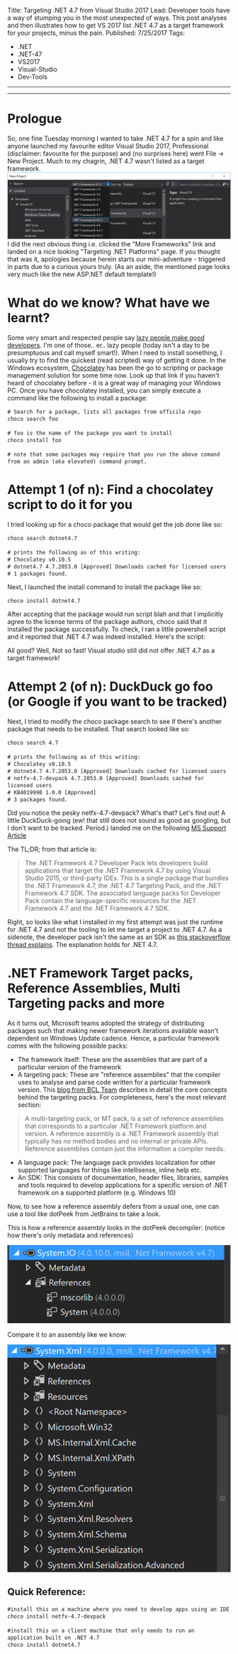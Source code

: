 Title: Targeting .NET 4.7 from Visual Studio 2017 
Lead: Developer tools have a way of stumping you in the most unexpected of ways. This post analyses and then illustrates how to get VS 2017 list .NET 4.7 as a target framework for your projects, minus the pain. 
Published: 7/25/2017
Tags:
  - .NET 
  - .NET-47 
  - VS2017 
  - Visual-Studio
  - Dev-Tools
---

---

# Prologue

So, one fine Tuesday morning I wanted to take .NET 4.7 for a spin and like anyone launched my favourite editor Visual Studio 2017, Professional (disclaimer: favourite for the purpose) and (no surprises here) went File -> New Project. Much to my chagrin, .NET 4.7 wasn't listed as a target framework. 
![Visual Studio](images/VS2017-no-dn47-1.png)
I did the next obvious thing i.e. clicked the "More Frameworks" link and landed on a nice looking "Targeting .NET Platforms" page. If you thought that was it, apologies because herein starts our mini-adventure - triggered in parts due to a curious yours truly.
(As an aside, the mentioned page looks very much like the new ASP.NET default template!)

# What do we know? What have we learnt?

Some very smart and respected people say [lazy people make good developers](https://blog.codinghorror.com/how-to-be-lazy-dumb-and-successful/). I'm one of those.. er.. lazy people (today isn't a day to be presumptuous and call myself smart!). When I need to install something, I usually try to find the quickest (read scripted) way of getting it done. In the Windows ecosystem, [Chocolatey](https://chocolatey.org/) has been the go to scripting or package management solution for some time now. Look up that link if you haven't heard of chocolatey before - it is a great way of managing your Windows PC. Once you have chocolatey installed, you can simply execute a command like the following to install a package:

```
# Search for a package, lists all packages from officila repo
choco search foo

# foo is the name of the package you want to install
choco install foo 

# note that some packages may require that you run the above comand from an admin (aka elevated) command prompt.
```

# Attempt 1 (of n): Find a chocolatey script to do it for you
I tried looking up for a choco package that would get the job done like so:

```
choco search dotnet4.7

# prints the following as of this writing:
# Chocolatey v0.10.5
# dotnet4.7 4.7.2053.0 [Approved] Downloads cached for licensed users
# 1 packages found.
```
Next, I launched the install command to install the package like so:

```
choco install dotnet4.7
```
After accepting that the package would run script blah and that I implicitly agree to the license terms of the package authors, choco said that it installed the package successfully. To check, I ran a little powershell script and it reported that .NET 4.7 was indeed installed. 
Here's the script:
<script src="https://gist.github.com/mishrsud/634b9abc11644b49d83efe65dd044596.js"></script>

All good? Well, Not so fast! Visual studio still did not offer .NET 4.7 as a target framework!

# Attempt 2 (of n): DuckDuck go foo (or Google if you want to be tracked)

Next, I tried to modify the choco package search to see if there's another package that needs to be installed. That search looked like so:

```
choco search 4.7

# prints the following as of this writing:
# Chocolatey v0.10.5                                                            
# dotnet4.7 4.7.2053.0 [Approved] Downloads cached for licensed users           
# netfx-4.7-devpack 4.7.2053.0 [Approved] Downloads cached for licensed users   
# KB4019990 1.0.0 [Approved]                                                    
# 3 packages found.                                                             
```

Did you notice the pesky netfx-4.7-devpack? What's that? Let's find out! 
A little DuckDuck-going (ew! that still does not sound as good as googling, but I don't want to be tracked. Period.) landed me on the following [MS Support Article](https://support.microsoft.com/en-us/help/3186612/the-net-framework-4-7-developer-pack-and-language-packs)

The TL;DR; from that article is: 
>The .NET Framework 4.7 Developer Pack lets developers build applications that target the .NET Framework 4.7 by using Visual Studio 2015, or third-party IDEs. This is a single package that bundles the .NET Framework 4.7, the .NET 4.7 Targeting Pack, and the .NET Framework 4.7 SDK. The associated language packs for Developer Pack contain the language-specific resources for the .NET Framework 4.7 and the .NET Framework 4.7 SDK.

Right, so looks like what I installed in my first attempt was just the runtime for .NET 4.7 and not the tooling to let me target a project to .NET 4.7. As a sidenote, the developer pack isn't the same as an SDK as [this stackoverflow thread explains](https://stackoverflow.com/a/29303714/190476). The explanation holds for .NET 4.7.

# .NET Framework Target packs, Reference Assemblies, Multi Targeting packs and more

As it turns out, Microsoft teams adopted the strategy of distributing packages such that making newer framework iterations available wasn't dependent on Windows Update cadence. Hence, a particular framework comes with the following possible packs:
- The framework itself: These are the assemblies that are part of a particular version of the framework
- A targeting pack: These are "reference assemblies" that the compiler uses to analyse and parse code written for a particular framework version. This [blog from BCL Team](https://blogs.msdn.microsoft.com/bclteam/2012/04/11/multi-targeting-guidelines-for-tools-for-managed-code-mircea/) describes in detail the core concepts behind the targeting packs. For completeness, here's the most relevant section:
 >A multi-targeting pack, or MT pack, is a set of reference assemblies that corresponds to a particular .NET Framework platform and version. A reference assembly is a .NET Framework assembly that typically has no method bodies and no internal or private APIs. Reference assemblies contain just the information a compiler needs.
- A language pack: The language pack provides localization for other supported languages for things like intellisense, inline help etc.
- An SDK: This consists of documentation, header files, libraries, samples and tools required to develop applications for a specific version of .NET framework on a supported platform (e.g. Windows 10)

Now, to see how a reference assembly defers from a usual one, one can use a tool like dotPeek from JetBrains to take a look. 

This is how a reference assembly looks in the dotPeek decompiler: (notice how there's only metadata and references)

![Reference Assembly](images/dotPeek-ref-assem.png)

Compare it to an assembly like we know:

![Real Assembly](images/dotPeek-real-assem.png)

## Quick Reference:

```
#install this on a machine where you need to develop apps using an IDE
choco install netfx-4.7-devpack

#install this on a client machine that only needs to run an application built on .NET 4.7
choco install dotnet4.7
```